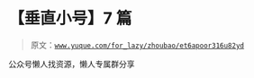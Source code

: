 # 【垂直小号】7 篇

> 原文：[`www.yuque.com/for_lazy/zhoubao/et6apoor316u82yd`](https://www.yuque.com/for_lazy/zhoubao/et6apoor316u82yd)

公众号懒人找资源，懒人专属群分享
